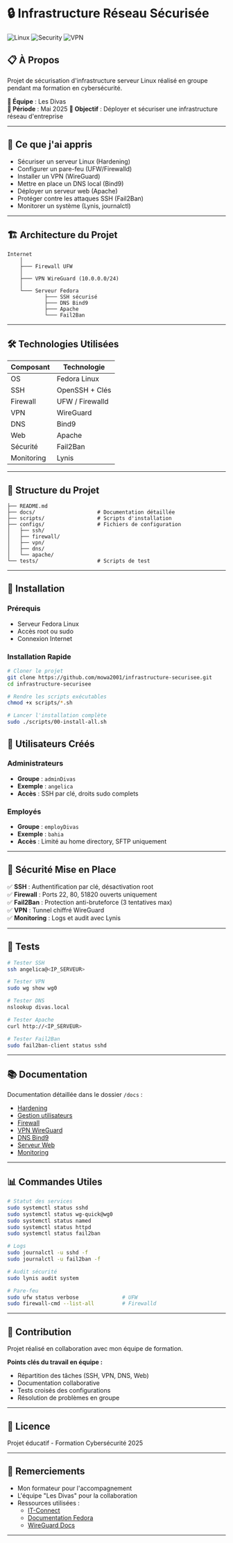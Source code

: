 # 🔒 Infrastructure Réseau Sécurisée

![Linux](https://img.shields.io/badge/Linux-Fedora-blue?logo=fedora)
![Security](https://img.shields.io/badge/Security-Hardening-red)
![VPN](https://img.shields.io/badge/VPN-WireGuard-green)

## 📋 À Propos

Projet de sécurisation d'infrastructure serveur Linux réalisé en groupe pendant ma formation en cybersécurité. 

**👥 Équipe** : Les Divas  
**📅 Période** : Mai 2025
**🎯 Objectif** : Déployer et sécuriser une infrastructure réseau d'entreprise

---

## 🎯 Ce que j'ai appris

- Sécuriser un serveur Linux (Hardening)
- Configurer un pare-feu (UFW/Firewalld)
- Installer un VPN (WireGuard)
- Mettre en place un DNS local (Bind9)
- Déployer un serveur web (Apache)
- Protéger contre les attaques SSH (Fail2Ban)
- Monitorer un système (Lynis, journalctl)

---

## 🏗️ Architecture du Projet

```
Internet
    │
    ├─── Firewall UFW
    │
    ├─── VPN WireGuard (10.0.0.0/24)
    │
    └─── Serveur Fedora
            ├─── SSH sécurisé
            ├─── DNS Bind9
            ├─── Apache
            └─── Fail2Ban
```

---

## 🛠️ Technologies Utilisées

| Composant | Technologie |
|-----------|-------------|
| OS | Fedora Linux |
| SSH | OpenSSH + Clés |
| Firewall | UFW / Firewalld |
| VPN | WireGuard |
| DNS | Bind9 |
| Web | Apache |
| Sécurité | Fail2Ban |
| Monitoring | Lynis |

---

## 📁 Structure du Projet

```
├── README.md
├── docs/                    # Documentation détaillée
├── scripts/                 # Scripts d'installation
├── configs/                 # Fichiers de configuration
│   ├── ssh/
│   ├── firewall/
│   ├── vpn/
│   ├── dns/
│   └── apache/
└── tests/                   # Scripts de test
```

---

## 🚀 Installation

### Prérequis
- Serveur Fedora Linux
- Accès root ou sudo
- Connexion Internet

### Installation Rapide

```bash
# Cloner le projet
git clone https://github.com/mowa2001/infrastructure-securisee.git
cd infrastructure-securisee

# Rendre les scripts exécutables
chmod +x scripts/*.sh

# Lancer l'installation complète
sudo ./scripts/00-install-all.sh
```

## 👥 Utilisateurs Créés

### Administrateurs
- **Groupe** : `adminDivas`
- **Exemple** : `angelica`
- **Accès** : SSH par clé, droits sudo complets

### Employés
- **Groupe** : `employDivas`
- **Exemple** : `bahia`
- **Accès** : Limité au home directory, SFTP uniquement

---

## 🔐 Sécurité Mise en Place

✅ **SSH** : Authentification par clé, désactivation root  
✅ **Firewall** : Ports 22, 80, 51820 ouverts uniquement  
✅ **Fail2Ban** : Protection anti-bruteforce (3 tentatives max)  
✅ **VPN** : Tunnel chiffré WireGuard  
✅ **Monitoring** : Logs et audit avec Lynis

---

## 🧪 Tests

```bash
# Tester SSH
ssh angelica@<IP_SERVEUR>

# Tester VPN
sudo wg show wg0

# Tester DNS
nslookup divas.local

# Tester Apache
curl http://<IP_SERVEUR>

# Tester Fail2Ban
sudo fail2ban-client status sshd
```

---

## 📚 Documentation

Documentation détaillée dans le dossier `/docs` :

- [Hardening](docs/02-hardening.md)
- [Gestion utilisateurs](docs/03-gestion-utilisateurs.md)
- [Firewall](docs/04-firewall.md)
- [VPN WireGuard](docs/05-vpn-wireguard.md)
- [DNS Bind9](docs/06-dns-bind9.md)
- [Serveur Web](docs/07-serveur-web.md)
- [Monitoring](docs/08-monitoring.md)

---

## 📊 Commandes Utiles

```bash
# Statut des services
sudo systemctl status sshd
sudo systemctl status wg-quick@wg0
sudo systemctl status named
sudo systemctl status httpd
sudo systemctl status fail2ban

# Logs
sudo journalctl -u sshd -f
sudo journalctl -u fail2ban -f

# Audit sécurité
sudo lynis audit system

# Pare-feu
sudo ufw status verbose              # UFW
sudo firewall-cmd --list-all         # Firewalld
```

---

## 🤝 Contribution

Projet réalisé en collaboration avec mon équipe de formation.

**Points clés du travail en équipe :**
- Répartition des tâches (SSH, VPN, DNS, Web)
- Documentation collaborative
- Tests croisés des configurations
- Résolution de problèmes en groupe

---

## 📝 Licence

Projet éducatif - Formation Cybersécurité 2025

---

## 🙏 Remerciements

- Mon formateur pour l'accompagnement
- L'équipe "Les Divas" pour la collaboration
- Ressources utilisées :
  - [IT-Connect](https://www.it-connect.fr/)
  - [Documentation Fedora](https://docs.fedoraproject.org/)
  - [WireGuard Docs](https://www.wireguard.com/)

---

